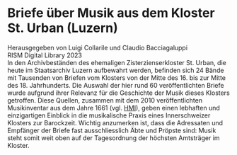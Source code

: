 # Briefe über Musik aus dem Kloster St. Urban (Luzern)<br/>
Herausgegeben von Luigi Collarile und Claudio Bacciagaluppi<br/>
RISM Digital Library 2023<br/>
In den Archivbeständen des ehemaligen Zisterzienserkloster St. Urban, die heute im Staatsarchiv Luzern aufbewahrt werden, befinden sich 24 Bände mit Tausenden von Briefen vom Klosters von der Mitte des 16. bis zur Mitte des 18. Jahrhunderts. Die Auswahl der hier rund 60 veröffentlichten Briefe wurde aufgrund ihrer Relevanz für die Geschichte der Musik dieses Klosters getroffen. Diese Quellen, zusammen mit dem 2010 veröffentlichten Musikinventar aus dem Jahre 1661 (vgl. [HMI](http://inventories.rism-ch.org/libraries/51006823)), geben einen lebhaften und einzigartigen Einblick in die musikalische Praxis eines Innerschweizer Klosters zur Barockzeit. Wichtig anzumerken ist, dass die Adressaten und Empfänger der Briefe fast ausschliesslich Äbte und Pröpste sind: Musik steht somit weit oben auf der Tagesordnung der höchsten Amtsträger im Kloster.<br/>
